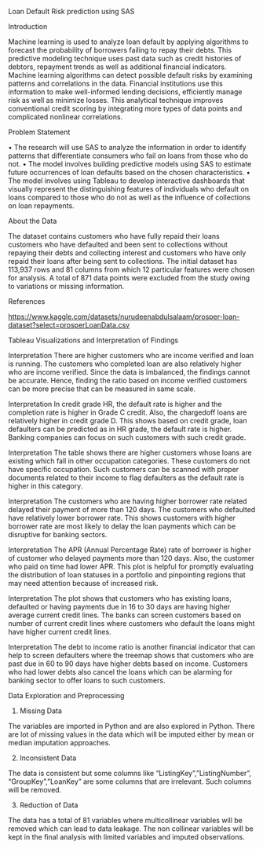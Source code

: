 Loan Default Risk prediction using SAS

Introduction

Machine learning is used to analyze loan default by applying algorithms to forecast the probability of borrowers failing to repay their debts. This predictive modeling technique uses past data such as credit histories of debtors, repayment trends as well as additional financial indicators. Machine learning algorithms can detect possible default risks by examining patterns and correlations in the data. Financial institutions use this information to make well-informed lending decisions, efficiently manage risk as well as minimize losses. This analytical technique improves conventional credit scoring by integrating more types of data points and complicated nonlinear correlations.

Problem Statement

•	The research will use SAS to analyze the information in order to identify patterns that differentiate consumers who fail on loans from those who do not.
•	The model involves building predictive models using SAS to estimate future occurrences of loan defaults based on the chosen characteristics.
•	The model involves using Tableau to develop interactive dashboards that visually represent the distinguishing features of individuals who default on loans compared to those who do not as well as the influence of collections on loan repayments.

About the Data

The dataset contains customers who have fully repaid their loans customers who have defaulted and been sent to collections without repaying their debts and collecting interest and customers who have only repaid their loans after being sent to collections. The initial dataset has 113,937 rows and 81 columns from which 12 particular features were chosen for analysis. A total of 871 data points were excluded from the study owing to variations or missing information. 

References

https://www.kaggle.com/datasets/nurudeenabdulsalaam/prosper-loan-dataset?select=prosperLoanData.csv

Tableau Visualizations and Interpretation of Findings
 
Interpretation
There are higher customers who are income verified and loan is running. The customers who completed loan are also relatively higher who are income verified. Since the data is imbalanced, the findings cannot be accurate. Hence, finding the ratio based on income verified customers can be more precise that can be measured in same scale.


 
Interpretation
In credit grade HR, the default rate is higher and the completion rate is higher in Grade C credit. Also, the chargedoff loans are relatively higher in credit grade D. This shows based on credit grade, loan defaulters can be predicted as in HR grade, the default rate is higher. Banking companies can focus on such customers with such credit grade.
 
Interpretation
The table shows there are higher customers whose loans are existing which fall in other occupation categories. These customers do not have specific occupation. Such customers can be scanned with proper documents related to their income to flag defaulters as the default rate is higher in this category.
 
Interpretation
The customers who are having higher borrower rate related delayed their payment of more than 120 days. The customers who defaulted have relatively lower borrower rate. This shows customers with higher borrower rate are most likely to delay the loan payments which can be disruptive for banking sectors.
 
Interpretation
The APR (Annual Percentage Rate) rate of borrower is higher of customer who delayed payments more than 120 days. Also, the customer who paid on time had lower APR. This plot is helpful for promptly evaluating the distribution of loan statuses in a portfolio and pinpointing regions that may need attention because of increased risk.
 
Interpretation
The plot shows that customers who has existing loans, defaulted or having payments due in 16 to 30 days are having higher average current credit lines. The banks can screen customers based on number of current credit lines where customers who default the loans might have higher current credit lines.
 
Interpretation
The debt to income ratio is another financial indicator that can help to screen defaulters where the treemap shows that customers who are past due in 60 to 90 days have higher debts based on income. Customers who had lower debts also cancel the loans which can be alarming for banking sector to offer loans to such customers.

Data Exploration and Preprocessing

1.	Missing Data
  
The variables are imported in Python and are also explored in Python. There are lot of missing values in the data which will be imputed either by mean or median imputation approaches. 

2.	Inconsistent Data
   
The data is consistent but some columns like “ListingKey”,”ListingNumber”, “GroupKey”,”LoanKey” are some columns that are irrelevant. Such columns will be removed.

3.	Reduction of Data
   
The data has a total of 81 variables where multicollinear variables will be removed which can lead to data leakage. The non collinear variables will be kept in the final analysis with limited variables and imputed observations.
